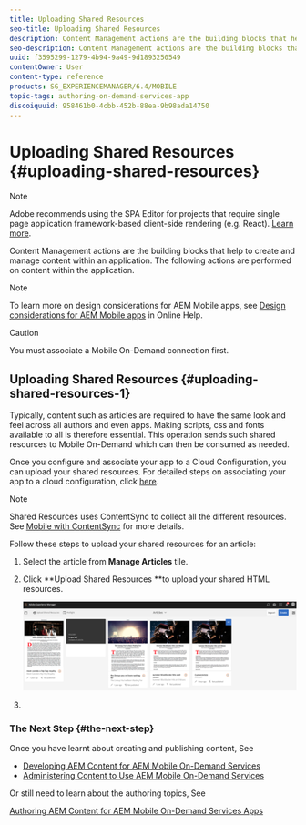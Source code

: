 ```yaml
---
title: Uploading Shared Resources
seo-title: Uploading Shared Resources
description: Content Management actions are the building blocks that help to create and manage content within an application. Follow this page to learn about uploading shared resources.
seo-description: Content Management actions are the building blocks that help to create and manage content within an application. Follow this page to learn about uploading shared resources.
uuid: f3595299-1279-4b94-9a49-9d1893250549
contentOwner: User
content-type: reference
products: SG_EXPERIENCEMANAGER/6.4/MOBILE
topic-tags: authoring-on-demand-services-app
discoiquuid: 958461b0-4cbb-452b-88ea-9b98ada14750
---
```


# Uploading Shared Resources {#uploading-shared-resources}

>[!NOTE]
>
>Adobe recommends using the SPA Editor for projects that require single page application framework-based client-side rendering (e.g. React). [Learn more](/help/sites-developing/spa-overview.md).

Content Management actions are the building blocks that help to create and manage content within an application. The following actions are performed on content within the application.

>[!NOTE]
>
>To learn more on design considerations for AEM Mobile apps, see [Design considerations for AEM Mobile apps](https://helpx.adobe.com/digital-publishing-solution/help/design-app.html) in Online Help.

>[!CAUTION]
>
>You must associate a Mobile On-Demand connection first.

## Uploading Shared Resources {#uploading-shared-resources-1}

Typically, content such as articles are required to have the same look and feel across all authors and even apps. Making scripts, css and fonts available to all is therefore essential. This operation sends such shared resources to Mobile On-Demand which can then be consumed as needed.

Once you configure and associate your app to a Cloud Configuration, you can upload your shared resources. For detailed steps on associating your app to a cloud configuration, click [here](/help/mobile/mobile-apps-ondemand-application-create-configure-action.md).

>[!NOTE]
>
>Shared Resources uses ContentSync to collect all the different resources. See [Mobile with ContentSync](/help/mobile/mobile-ondemand-contentsync.md) for more details.

Follow these steps to upload your shared resources for an article:

1. Select the article from **Manage Articles** tile.
1. Click **Upload Shared Resources **to upload your shared HTML resources.

   ![](assets/chlimage_1-133.png)

1.

### The Next Step {#the-next-step}

Once you have learnt about creating and publishing content, See

* [Developing AEM Content for AEM Mobile On-Demand Services](/help/mobile/aem-mobile-on-demand.md)
* [Administering Content to Use AEM Mobile On-Demand Services](/help/mobile/aem-mobile.md)

Or still need to learn about the authoring topics, See

[Authoring AEM Content for AEM Mobile On-Demand Services Apps](/help/mobile/mobile-apps-ondemand.md)

